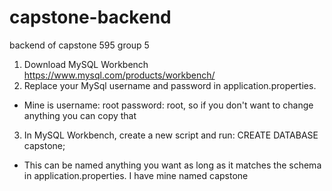 # capstone-backend
backend of capstone 595 group 5

1. Download MySQL Workbench https://www.mysql.com/products/workbench/
2. Replace your MySql username and password in application.properties. 
  - Mine is username: root password: root, so if you don't want to change anything you can copy that
3. In MySQL Workbench, create a new script and run: CREATE DATABASE capstone;
  - This can be named anything you want as long as it matches the schema in application.properties. I have mine named capstone
